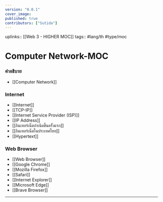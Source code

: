 ```yaml
---
version: "0.0.1"
cover_image:
published: true
contributors: ["Sutida"]
---
```

uplinks:: [[Web 3 - HIGHER MOC]]
tags:: #lang/th #type/moc

# Computer Network-MOC
### คำอธิบาย
- [[Computer Network]]

### Internet
- [[Internet]]
- [[TCP-IP]]
- [[Internet Service Provider (ISP)]]
- [[IP Address]]
- [[อินเทอร์เน็ตกำเนิดขึ้นครั้งแรก]]
- [[อินเทอร์เน็ตในประเทศไทย]]
- [[Hypertext]]

### Web Browser
- [[Web Browser]]
- [[Google Chrome]]
- [[Mozilla Firefox]]
- [[Safari]]
- [[Internet Explorer]]
- [[Microsoft Edge]]
- [[Brave Browser]]
---
